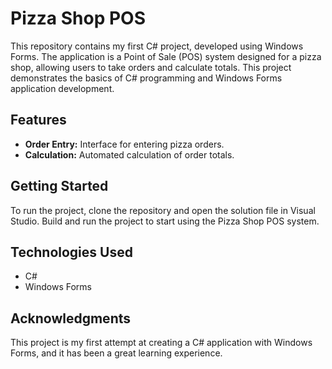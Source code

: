 # Pizza Shop POS

This repository contains my first C# project, developed using Windows Forms. The application is a Point of Sale (POS) system designed for a pizza shop, allowing users to take orders and calculate totals. This project demonstrates the basics of C# programming and Windows Forms application development.

## Features

- **Order Entry:** Interface for entering pizza orders.
- **Calculation:** Automated calculation of order totals.

## Getting Started

To run the project, clone the repository and open the solution file in Visual Studio. Build and run the project to start using the Pizza Shop POS system.

## Technologies Used

- C#
- Windows Forms

## Acknowledgments

This project is my first attempt at creating a C# application with Windows Forms, and it has been a great learning experience.

